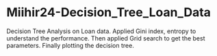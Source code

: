 # Miihir24-Decision_Tree_Loan_Data
Decision Tree Analysis on Loan data. Applied Gini index, entropy to understand the performance. Then  applied Grid search to get the best parameters. Finally plotting the decision tree.
